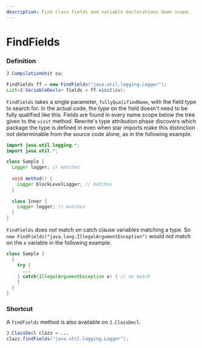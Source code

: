 ```yaml
---
description: Find class fields and variable declarations down scope.
---
```


# FindFields

### Definition

```java
J.CompilationUnit cu;

FindFields ff = new FindFields("java.util.logging.Logger");
List<J.VariableDecls> fields = ff.visit(cu);
```

`FindFields` takes a single parameter, `fullyQualifiedName`, with the field type to search for. In the actual code, the type on the field doesn't need to be fully qualified like this. Fields are found in every name scope below the tree given to the `visit` method. Rewrite's type attribution phase discovers which package the type is defined in even when star imports make this distinction not determinable from the source code alone, as in the following example.

```java
import java.util.logging.*;
import java.util.*;

class Sample {
  Logger logger; // matches
  
  void method() {
    Logger blockLevelLogger; // matches
  }
  
  class Inner {
    Logger logger; // matches
  }
}
```

`FindFields` does _not_ match on catch clause variables matching a type. So `new FindFields("java.lang.IllegalArgumentException")` would not match on the `e` variable in the following example.

```java
class Sample {
  {
    try {
      ...
    } catch(IllegalArgumentException e) { // no match
    }
  }
}
```

### Shortcut

A `findFields` method is also available on `J.ClassDecl`.

```java
J.ClassDecl clazz = ...
clazz.findFields("java.util.logging.Logger");
```

